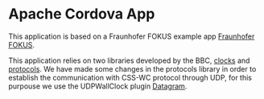 # Apache Cordova App

This application is based on a Fraunhofer FOKUS example app [Fraunhofer FOKUS](https://github.com/fraunhoferfokus/cordova-plugin-hbbtv-helloapp). 

This application relies on two libraries developed by the BBC, [clocks](https://github.com/bbc/dvbcss-clocks) and [protocols](https://github.com/bbc/dvbcss-protocols). We have made some changes in the protocols library in order to establish the communication with CSS-WC protocol through UDP, for this purpouse we use the UDPWallClock plugin [Datagram](https://github.com/masashiGMS/cordova-plugin-datagram).
